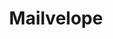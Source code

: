 ---
git: https://github.com/mailvelope/mailvelope
logohandle: mailvelope
sort: mailvelope
title: Mailvelope
website: https://www.mailvelope.com/en
---